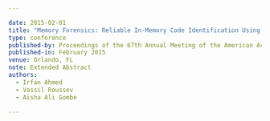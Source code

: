```yaml
---

date: 2015-02-01
title: "Memory Forensics: Reliable In-Memory Code Identification Using Relocatable Pointers"
type: conference
published-by: Proceedings of the 67th Annual Meeting of the American Academy of Forensic Sciences
published-in: February 2015
venue: Orlando, FL
note: Extended Abstract
authors:
  - Irfan Ahmed
  - Vassil Roussev
  - Aisha Ali Gombe

---
```

